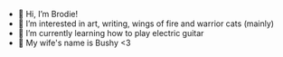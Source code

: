 - 👋 Hi, I’m Brodie!
- 👀 I’m interested in art, writing, wings of fire and warrior cats (mainly)
- 🌱 I’m currently learning how to play electric guitar
- 💞 My wife's name is Bushy <3

<!---
brodiexbushyreal/brodiexbushyreal is a ✨ special ✨ repository because its `README.md` (this file) appears on your GitHub profile.
You can click the Preview link to take a look at your changes.
--->
